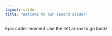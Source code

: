 ```yaml
---
layout: slide
title: "Welcome to our second slide!"
---
```

Epic coder moment
Use the left arrow to go back!
